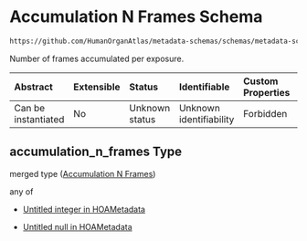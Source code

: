 # Accumulation N Frames Schema

```txt
https://github.com/HumanOrganAtlas/metadata-schemas/schemas/metadata-schemas.json#/$defs/PublicScanMetadata/properties/accumulation_n_frames
```

Number of frames accumulated per exposure.

| Abstract            | Extensible | Status         | Identifiable            | Custom Properties | Additional Properties | Access Restrictions | Defined In                                                                   |
| :------------------ | :--------- | :------------- | :---------------------- | :---------------- | :-------------------- | :------------------ | :--------------------------------------------------------------------------- |
| Can be instantiated | No         | Unknown status | Unknown identifiability | Forbidden         | Allowed               | none                | [metadata-schema.json\*](../out/metadata-schema.json "open original schema") |

## accumulation\_n\_frames Type

merged type ([Accumulation N Frames](metadata-schema-defs-publicscanmetadata-properties-accumulation-n-frames.md))

any of

* [Untitled integer in HOAMetadata](metadata-schema-defs-publicscanmetadata-properties-accumulation-n-frames-anyof-0.md "check type definition")

* [Untitled null in HOAMetadata](metadata-schema-defs-publicscanmetadata-properties-accumulation-n-frames-anyof-1.md "check type definition")
